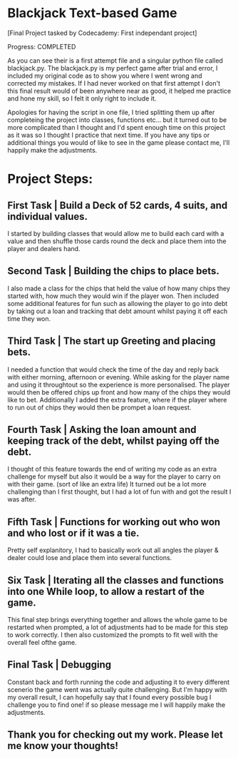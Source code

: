 # Blackjack Text-based Game
[Final Project tasked by Codecademy: First independant project]

Progress: COMPLETED

As you can see their is a first attempt file and a singular python file called blackjack.py.
The blackjack.py is my perfect game after trial and error, I included my original code as to show you where I went wrong and corrected my mistakes. If I had never worked on that first attempt I don't this final result would of been anywhere near as good, it helped me practice and hone my skill, so I felt it only right to include it.

Apologies for having the script in one file, I tried splitting them up after completeing the project into classes, functions etc... but it turned out to be more complicated than I thought and I'd spent enough time on this project as it was so I thought I practice that next time. If you have any tips or additional things you would of like to see in the game please contact me, I'll happily make the adjustments.


# Project Steps:
## First Task | Build a Deck of 52 cards, 4 suits, and individual values.
I started by building classes that would allow me to build each card with a value and then shuffle those cards round the deck and place them into the player and dealers hand.

## Second Task | Building the chips to place bets.
I also made a class for the chips that held the value of how many chips they started with, how much they would win if the player won. Then included some additional features for fun such as allowing the player to go into debt by taking out a loan and tracking that debt amount whilst paying it off each time they won.

## Third Task | The start up Greeting and placing bets.
I needed a function that would check the time of the day and reply back with either morning, afternoon or evening. While asking for the player name and using it throughtout so the experience is more personalised. The player would then be offered chips up front and how many of the chips they would like to bet. Additionally I added the extra feature, where if the player where to run out of chips they would then be prompet a loan request.

## Fourth Task | Asking the loan amount and keeping track of the debt, whilst paying off the debt.
I thought of this feature towards the end of writing my code as an extra challenge for myself but also it would be a way for the player to carry on with their game. (sort of like an extra life) It turned out be a lot more challenging than I first thought, but I had a lot of fun with and got the result I was after.

## Fifth Task | Functions for working out who won and who lost or if it was a tie.
Pretty self explanitory, I had to basically work out all angles the player & dealer could lose and place them into several functions.

## Six Task | Iterating all the classes and functions into one While loop, to allow a restart of the game.
This final step brings everything together and allows the whole game to be restarted when prompted, a lot of adjustments had to be made for this step to work correctly. I then also customized the prompts to fit well with the overall feel ofthe game.

## Final Task | Debugging
Constant back and forth running the code and adjusting it to every different scenerio the game went was actually quite challenging. But I'm happy with my overall result, I can hopefully say that I found every possible bug I challenge you to find one! if so please message me I will happily make the adjustments.

## Thank you for checking out my work. Please let me know your thoughts!
